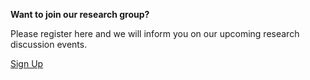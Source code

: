 **Want to join our research group?**

Please register here and we will inform you on our upcoming research discussion events. 

<a target="_blank" class="btn btn-default" href="https://docs.google.com/forms/d/e/1FAIpQLSfh9uLCRSEPYH9PKFHiOotZqEt4Np8Pu67bu0gSnMwE2Uhxhw/viewform">Sign Up</a>
